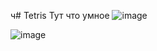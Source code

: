 ч# Tetris
Тут что умное
![image](https://user-images.githubusercontent.com/37378890/189525535-270e1ebe-bbab-4189-becc-d8190ef98ed7.png)


![image](https://user-images.githubusercontent.com/88888852/189525583-79943bec-d23c-4fae-9270-0b2eaff2b05e.png)
